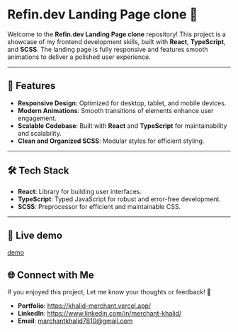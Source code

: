 # Refin.dev Landing Page clone 🚀

Welcome to the **Refin.dev Landing Page clone** repository! This project is a showcase of my frontend development skills, built with **React**, **TypeScript**, and **SCSS**. The landing page is fully responsive and features smooth animations to deliver a polished user experience.

---

## 🌟 Features

- **Responsive Design**: Optimized for desktop, tablet, and mobile devices.
- **Modern Animations**: Smooth transitions of elements enhance user engagement.
- **Scalable Codebase**: Built with **React** and **TypeScript** for maintainability and scalability.
- **Clean and Organized SCSS**: Modular styles for efficient styling.

---

## 🛠️ Tech Stack

- **React**: Library for building user interfaces.
- **TypeScript**: Typed JavaScript for robust and error-free development.
- **SCSS**: Preprocessor for efficient and maintainable CSS.

---

## 📸 Live demo

[demo](https://refine-landing-page.vercel.app/)

## 🌐 Connect with Me

If you enjoyed this project, Let me know your thoughts or feedback! 🙌

- **Portfolio**: https://khalid-merchant.vercel.app/
- **LinkedIn**: https://www.linkedin.com/in/merchant-khalid/
- **Email**: [marchantkhalid7810@gmail.com](mailto:marchantkhalid7810@gmail.com)

